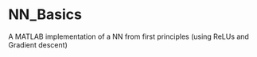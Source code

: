 # NN_Basics
A MATLAB implementation of a NN from first principles (using ReLUs and Gradient descent)
